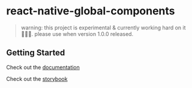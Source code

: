 # react-native-global-components

> warning: this project is experimental & currently working hard on it 🧑🏻‍💻.
> please use when version 1.0.0 released.

## Getting Started

Check out the [documentation](https://jeongshin.github.io/)

Check out the [storybook](https://silly-kleicha-72e9c9.netlify.app/)
